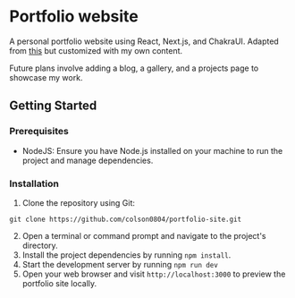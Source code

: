 # Portfolio website 
A personal portfolio website using React, Next.js, and ChakraUI. Adapted from [this](https://www.youtube.com/watch?v=bSMZgXzC9AA&amp;t=1519s) but customized with my own content.

Future plans involve adding a blog, a gallery, and a projects page to showcase my work. 

## Getting Started 
### Prerequisites 
* NodeJS: Ensure you have Node.js installed on your machine to run the project and manage dependencies.

### Installation 
1. Clone the repository using Git:
```shell
git clone https://github.com/colson0804/portfolio-site.git
```
2. Open a terminal or command prompt and navigate to the project's directory.
3. Install the project dependencies by running `npm install`. 
4. Start the development server by running `npm run dev` 
5. Open your web browser and visit `http://localhost:3000` to preview the portfolio site locally. 
